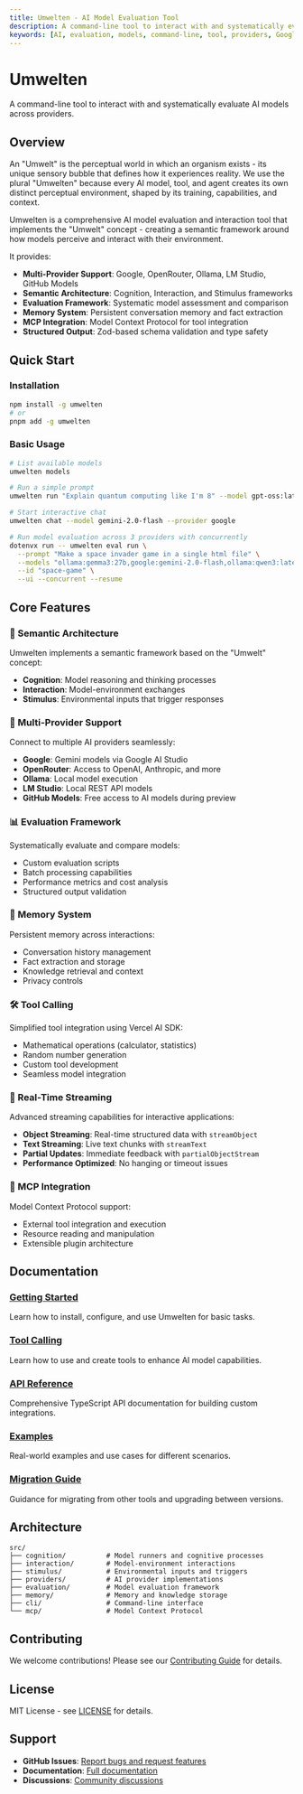 ```yaml
---
title: Umwelten - AI Model Evaluation Tool
description: A command-line tool to interact with and systematically evaluate AI models across providers
keywords: [AI, evaluation, models, command-line, tool, providers, Google, OpenRouter, Ollama, LM Studio, GitHub Models, semantic architecture, cognition, interaction, stimulus, memory system, MCP integration, structured output, Zod, TypeScript]
---
```


# Umwelten

A command-line tool to interact with and systematically evaluate AI models across providers.

## Overview

An "Umwelt" is the perceptual world in which an organism exists - its unique sensory bubble that defines how it experiences reality. We use the plural "Umwelten" because every AI model, tool, and agent creates its own distinct perceptual environment, shaped by its training, capabilities, and context.

Umwelten is a comprehensive AI model evaluation and interaction tool that implements the "Umwelt" concept - creating a semantic framework around how models perceive and interact with their environment.  

It provides:

- **Multi-Provider Support**: Google, OpenRouter, Ollama, LM Studio, GitHub Models
- **Semantic Architecture**: Cognition, Interaction, and Stimulus frameworks
- **Evaluation Framework**: Systematic model assessment and comparison
- **Memory System**: Persistent conversation memory and fact extraction
- **MCP Integration**: Model Context Protocol for tool integration
- **Structured Output**: Zod-based schema validation and type safety

## Quick Start

### Installation

```bash
npm install -g umwelten
# or
pnpm add -g umwelten
```

### Basic Usage

```bash
# List available models
umwelten models

# Run a simple prompt
umwelten run "Explain quantum computing like I'm 8" --model gpt-oss:latest --provider ollama

# Start interactive chat
umwelten chat --model gemini-2.0-flash --provider google

# Run model evaluation across 3 providers with concurrently
dotenvx run -- umwelten eval run \
  --prompt "Make a space invader game in a single html file" \
  --models "ollama:gemma3:27b,google:gemini-2.0-flash,ollama:qwen3:latest" \
  --id "space-game" \
  --ui --concurrent --resume
```

## Core Features

### 🧠 Semantic Architecture

Umwelten implements a semantic framework based on the "Umwelt" concept:

- **Cognition**: Model reasoning and thinking processes
- **Interaction**: Model-environment exchanges
- **Stimulus**: Environmental inputs that trigger responses

### 🔌 Multi-Provider Support

Connect to multiple AI providers seamlessly:

- **Google**: Gemini models via Google AI Studio
- **OpenRouter**: Access to OpenAI, Anthropic, and more
- **Ollama**: Local model execution
- **LM Studio**: Local REST API models
- **GitHub Models**: Free access to AI models during preview

### 📊 Evaluation Framework

Systematically evaluate and compare models:

- Custom evaluation scripts
- Batch processing capabilities
- Performance metrics and cost analysis
- Structured output validation

### 🧠 Memory System

Persistent memory across interactions:

- Conversation history management
- Fact extraction and storage
- Knowledge retrieval and context
- Privacy controls

### 🛠️ Tool Calling

Simplified tool integration using Vercel AI SDK:

- Mathematical operations (calculator, statistics)
- Random number generation
- Custom tool development
- Seamless model integration

### 🔄 Real-Time Streaming

Advanced streaming capabilities for interactive applications:

- **Object Streaming**: Real-time structured data with `streamObject`
- **Text Streaming**: Live text chunks with `streamText`
- **Partial Updates**: Immediate feedback with `partialObjectStream`
- **Performance Optimized**: No hanging or timeout issues

### 🔌 MCP Integration

Model Context Protocol support:

- External tool integration and execution
- Resource reading and manipulation
- Extensible plugin architecture

## Documentation

### [Getting Started](/guide/getting-started)

Learn how to install, configure, and use Umwelten for basic tasks.

### [Tool Calling](/guide/tool-calling)

Learn how to use and create tools to enhance AI model capabilities.

### [API Reference](/api/overview)

Comprehensive TypeScript API documentation for building custom integrations.

### [Examples](/examples/)

Real-world examples and use cases for different scenarios.

### [Migration Guide](/migration/)

Guidance for migrating from other tools and upgrading between versions.

## Architecture

```
src/
├── cognition/          # Model runners and cognitive processes
├── interaction/        # Model-environment interactions
├── stimulus/           # Environmental inputs and triggers
├── providers/          # AI provider implementations
├── evaluation/         # Model evaluation framework
├── memory/             # Memory and knowledge storage
├── cli/                # Command-line interface
└── mcp/                # Model Context Protocol
```

## Contributing

We welcome contributions! Please see our [Contributing Guide](https://github.com/The-Focus-AI/umwelten/blob/main/CONTRIBUTING.md) for details.

## License

MIT License - see [LICENSE](https://github.com/The-Focus-AI/umwelten/blob/main/LICENSE) for details.

## Support

- **GitHub Issues**: [Report bugs and request features](https://github.com/The-Focus-AI/umwelten/issues)
- **Documentation**: [Full documentation](https://umwelten.thefocus.ai/)
- **Discussions**: [Community discussions](https://github.com/The-Focus-AI/umwelten/discussions)
